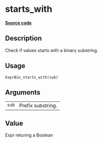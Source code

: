 

# starts_with

[**Source code**](https://github.com/pola-rs/r-polars/tree/97c09bc0a6fc3d166744dbddd037b49e8d8fc6c2/R/expr__binary.R#L26)

## Description

Check if values starts with a binary substring.

## Usage

<pre><code class='language-R'>ExprBin_starts_with(sub)
</code></pre>

## Arguments

<table>
<tr>
<td style="white-space: nowrap; font-family: monospace; vertical-align: top">
<code id="ExprBin_starts_with_:_sub">sub</code>
</td>
<td>
Prefix substring.
</td>
</tr>
</table>

## Value

Expr returing a Boolean

